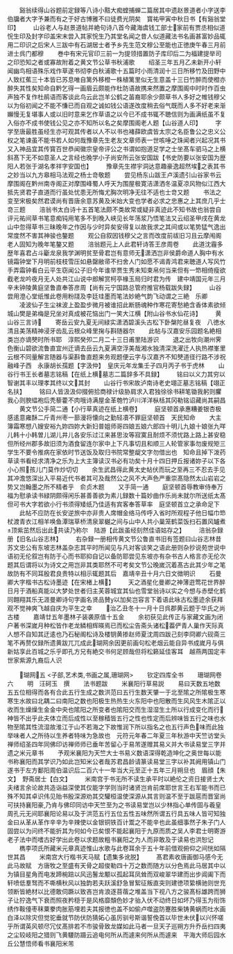 <!-- { "loadSidebar": true } -->
　　谿翁续得山谷题前定録等八诗小黠大痴螳捕蝉二篇居其中遗赵景道者小字送李伯牖者大字予兼而有之于好古博雅不曰徒费光阴矣　寳祐甲寅中秋日书【有谿翁堂印】
　　山谷老人与赵景道帖并絶句诗八首今藏海虞钱工部士家前有贾丞相似道恱生印及封字印盖宋末尝入其家恱生乃其堂名闻之昔人似道藏法书名画甚富妙品辄用二印识之后宋人三跋中有石湖居士者予乡先生范文穆公至能也正徳庚午春三月前进士呉门都穆
　　巻中有宋元官印三前一为提领措置防子库印后二为福建提举司之印恐知之者或寡故附着之黄文节公草书秋浦歌
　　绍圣三年五月乙未新开小轩闻幽鸟相语殊乐戏作草遂书彻李白秋浦歌十五篇时小雨清润十三日所移竹及田野中人致红蕉三十本皆已苏息唯自篱外移橙一株植篱里似无生意盖十三日竹醉而使橙亦醉失其性矣知命自黔乞得一画眉云颇能作杜防语故携来然置之摩围阁中时时作百虫声独不复作杜鹃语而客谈此鸟云此岂羊公鹤之苖裔耶余少颇草书人多好之帷钱穆父以为俗初闻之不能不慊已而自观之诚如钱公语遂改度稍去俗气既而人多不好老来渐嬾慢无复堪事人或以旧时意来乞作草语之以今已不成书辄不聴信则为画满纸虽不复入俗亦不成书使钱公见之亦不知所以名之矣摩围阁老人题【山谷道人印】
　　字学至唐最胜虽经生亦可观其传者以人不以书也褚薛欧虞皆太宗之名臣鲁公之忠义公权之笔谏虽不能书若人如何哉豫章先生老友文章师表一世咳唾之珠闻者兴起况其书又入神品宜其传寳百世恭闻徽宗皇帝评公之书谓如抱道足学之士坐髙车驷马之上横斜髙下无不如意圣人之言经也晚学小子尚安所云张安国跋【书史防要以张安国为歴阳人若张于湖名孝祥字安国也】
　　豫章先生襟宇洞达意趣豪逸超然埃之表其书之妙当以九方皋相马法观之杨士竒敬题
　　尝见杨东山跋王卢溪遗引山谷家书云摩围阁在黔州南寺阁正对摩围峰蜀人呼天为围屋极寛洁潇洒冬温夏凉风物似江西大抵先贤君子直道而行虽处忧患无所悔尤胸次明净无往不适也士竒又题
　　书法之变至宋极矣然君谟尚有晋唐余意苏黄及米始大变也学者必求之忠惠之上其庶几乎士竒三题
　　涪翁书太白诗十五首笔法颇不类故常或疑非真迹此不知书故也翁尝自评元祐间草书笔意痴钝用笔多不到晚入峡见长年荡浆乃悟笔法又云绍圣甲戌在黄龙山中忽得草书三昧晚年之作因与少时异矣安得复以故我求之其间或以笔势猛气逸出常度然不害其神骏也鏊题
　　观公自叙因钱穆父之言而改度前祓旧习且云摩闱阁老人固知为晚年笔鏊又题
　　涪翁题元上人此君轩诗答王彦周卷
　　此道沈霾多歴年喜君占斗斸龙泉我学渊明贫至骨君岂有意师无潇洒岂非侯爵命道人胸中有水镜霜钟堂下月明前枝枝雪压如悬罄敝帚不扫舍人门如愿不谒青鸿君来聴道人写风竹手弄霜钟看白云平生窃闻公子旧今年谁举贾生秀未知束帛何当来但有一笻相倚瘦欲截老龙吟夜月无人处共江山说中郎解赏柯亭椽玉局归时君为传　建中靖国元年三月辛未钟陵黄庭坚鲁直奉答彦周【尚有元宁国路总管府推官杨载跋失録】
　　山谷尝用澄心堂纸惟此卷用粉牋及李廷珪墨而笔法妙絶气韵飞动谓之三絶　乐卿
　　凌波仙子生尘袜波上盈盈步微月被谁招此断肠魂种作寒花寄愁絶含香体素欲倾城山樊是弟梅是兄坐对真成被花恼出门一笑大江横【附山谷书水仙花诗】
　　黄山谷三言诗
　　寄岳云安九夏无间緑实潇洒碧溪头古松下卧槃陀昼复夜　八徳水清且美荡精神浸牙齿乱云根众峰里掬与斟随器尔
　　此帖与汉嘉安乐园题名絶相类岂亦谪僰时所书耶　淳熙癸夘二月二十三日甫里陆游识
　　退之出牧向潮州霁色衡山碧欲流鲁直宜州迁谪去岳云九夏满空浮美哉湘水独清深洗濯迁人执热襟峯里云根不同量解言随器与渠斟鲁直题来务观题便云字与汉嘉齐不知僰道径行路不涉祝融峰子西　永康胡长孺题【字汲仲】　皇庆元年龙集壬子四月丙子书于虎林
　　山谷行书王长者墓志铭稿【在纸上横墓志二篇辞多不具録】
　　铭曰以义力其穷以智谢其丰以理孝其终以文其封
　　山谷行书宋故泸南诗老史翊正墓志铭稿【翊正名扶】
　　铭曰人皆汲汲仰掇俯拾商禄计级胁肩求入君独徐徐书耕笔锄我躬则臞我心则腴緼袍后秃藜藿不肉哦诗满屋金革匏竹泸川洋洋枞栝其冈勒铭诏藏尚其嗣昌
　　黄文节公手简二通【小行草真迹在纸上横卷】
　　庭坚顿首承惠糟姜银杏极感逺意雍酥二斤青州枣一蔀漫将懐向之勤轻凟不罪庭坚顿首　天民知命
　　大主簿霜寒想八嫂安裕九妳四妳大新妇普姐师哥四娘五娘六郎四十明儿九娘十娘张九咩儿韩十小韩曽儿湖儿井儿各安乐过江来甚思汝等寂寞且耐烦不须忧路上路上甚安稳但所经州郡多故旧须为酒食留连尔家中上下凡事切且和顺三人轮管家事勿废规矩三学生不要令推病在家依时节送饭及取归书院常整龊文字勿借出也　知命且掉下泼药草读书看经求清净之乐为上大主簿读汉书必有功矣十月十四日押丘报诸妳子以下各小心照孩儿门莫作炒切切
　　余生武昌得此黄太史帖伏而玩之至再三不忍去手见其冲澹悠深出入平易近代书者其可及哉然公之风不大声色严重崇髙隐然太山岩岩之势又岂翰墨之所不精者乎　俞贞木题
　　又手简一通
　　庭坚顿首辱教审侍奉万福为慰承读书緑阴颇得闲乐甚善善欲为素儿録数十篇妙曲作乐尚未就尔所送纸太髙但可书大字若欲小行书须得矮纸乃佳适有宾客奉答草率　庭坚顿首立之承命足下
　　此帖不应防在长安逆旅中亦非贵人席帽金络马传呼入省时所观程子他日幅巾笻杖渡青衣江相羊唤鱼潭瑞草桥清泉翠樾之间与山中人共小巢笼鹤菜饭扫石置风罏煮顶紫茁然后出此共读乃称尔　陆游【此跋虽经刻然佳语姑存之】
　　涪翁杂録册【旧名山谷志林】
　　右杂録一册相传黄文节公鲁直书旧有签题曰山谷志林昔苏文忠公有东坡志林盖杂志其平时所闻见与凡对客谈笑之语此册则杂抄说苑世说中语初无伦叙岂有防于心而书耶抑自记以备防耶尝见东坡亦有杂书古人格言亦无伦次题其后谓将以为诗文之用岂非其类耶然不可考矣文节公晚嵗沉着髙古此其少年之笔故防有不同耳殷君良贵特以相示辄题其后　嘉靖辛丑十月六日文徴明识
　　石曼卿大字楷书古松诗墨迹【在宋楮上横】
　　天之酒星化曼卿之神薄逰莺花世界醉日月于酒船真能以大梦处世者归主芙蓉城宜其仙也雪堂翁诗以实之今想与赤壁化鹤同翺翔其乐无涯曼卿诗句字画名贤品賛以加矣岂容言下着语此咏古松墨迹余获拜观不觉神爽飞越自庆为平生之幸
　　治乙丑冬十一月十日呉郡黄云题于华氏之尚古楼
　　嘉靖廿五年墨林子装袭原值十五金
　　余初获见此传正与家藏文画为闭户著书深嵗月种松皆作老龙鳞相辉暎焉已而松尘告斋头诸松葢俨青人巢作天际真人想不自知其迂逺也乃石秘阁松诗及楼钥黄掺赵师夏沈周四跋己刻李冏卿六砚斋三笔不再赘仅録所遗黄跋兀兀成此瑚网余因更前画句松老烟云能自异书成嵗月与俱新姑享此百城之乐乎即孔方兄有絶交书何足顾哉但将松籁延佳客耳　越燕两国定丰世家紫源九裔后人识

　　瑚网五
<子部,艺术类,书画之属,珊瑚网>
　　钦定四库全书
　　珊瑚网卷六
　　明　汪砢玉　撰
　　法书题跋
　　米襄阳行草易説
　　易曰天数五地数五五位相得而各有合此五行生成之数洪范曰五行生数天肇一于北至隂之所隂极生寒寒生水故曰北耦二曰南阳之数也阳极生热热生火东阳中也阳散而生风风生木隂正以收而生燥燥生金金中央也隂阳之所变者也隂阳交而生湿湿生土所以行成变化而行神皆不出乎此夫体立而后成性以至稼穑皆五行之性也性定而后辨味皆五行之味也水物至隂其性流湿故淮江于山不若海之下故惟润下所以指名之也五行声色味而此独举味者人之所待以生养者特味为急故也　元符元年春二年夏三年秋游中天竺访堂头禅师绍圣四年同佛印访禅师师已垂年苦留心于易芾遂赠其易义并大书读易堂三字并遗之米元章书
　　予观米襄阳为天竺大士书易义数语深得乾造坤化之奥世每以能书称襄阳而其学识乃如此岂知米公者哉苏君昌龄请篆读易堂三字以补其阙用镇山门遂书于左方鄱阳周伯温识后二百六十一年当大元至正十五年三月朔旦也　眉顔【朱文】　野斋居士【白文】
　　米南宫于书无所不读生承平时以絶伦之资日接贤士大夫绪言余论故共造诣益深使其仅能字学则当时诸贤岂肯前席耶世言王右军能书而已殊不知其卓识伟见贻书殷深源劝其交驩桓温使深源从其言则温不至于跋扈而晋室尚可扶持襄阳豪乃肯与佛印同访中天竺至为之书读易堂岂以少林指心单传固与羲皇周孔元无间耶襄阳论易以及于洪范五行五位五性五味然所谓五行具五味人皆可知独金曰从革从革作辛辛为辛辣使以金银铜铁百计鬻之不能辛也此虽细事然子朱子门人固尝以为问终不能折其为何如今已矣恨不能起襄阳于九原而质之吴人李君士明寄游老子法中而嗜古好学出此卷以求题故粗书襄阳之为人而非敢及于读易也洪恕记
　　檇李项氏所藏米元章真迹惟山水歌与此卷耳余于五十年前借观俯仰之间恍如隔世其昌
　　米南宫大行楷书天马赋【遗集多讹脱】
　　髙君素收唐画御马感今无此马故赋　方唐牧之至盛有天骨之超俊勒四十万之数而随方以分色焉此马居其中以为镇目星角而电发蹄椀踣以风迅鬐龙颙以孤起耳凤耸而双峻翠华建而出步阊阖下而轩喷低羣驽而不嘶横秋风以独韵若夫跃溪舒急冒絮征叛直突则建徳项絷横驰则世充领断皆絶材以比德敢伺蹶以致吝岂肯浪逐苜蓿之堆盖当下视八方之骏髙标雄跨而狮子让狞逸气下衰而照夜矜穏于是风格靡頽色妙才骀入伏不动终日如坏乃得玉为衔饰绣作鞍儓枣秣粟豢肉胀筋埋若夫其报徳也盖不如偷卢噬盗防蹇胜柴铸黄蜗而吐水画白泽以除灾但觉驼垂就节防伏防猜妬心虽厉驯号斯谐誓俛首以毕世未伏以兴怀嗟乎所谓英风顿尽冗仗髙排若不市骏骨致龙媒如此马者一旦天子巡朔方升乔岳扫四夷之尘较岐阳之猎则飞黄騕防蹑云追电何所从而遽来何所从而遽来　平海大师后园水丘公慧悟师看书襄阳米芾
